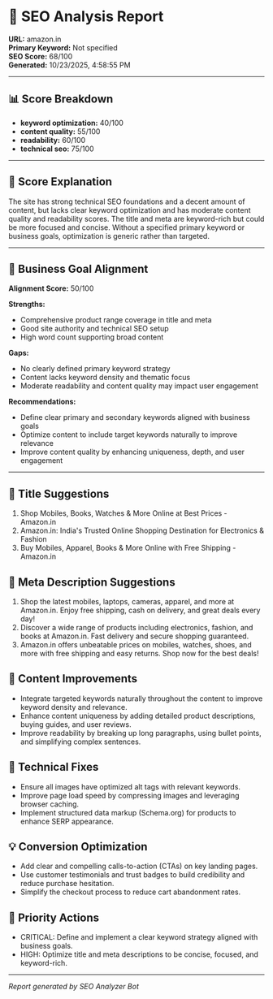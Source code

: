 # 🧠 SEO Analysis Report  
**URL:** amazon.in  
**Primary Keyword:** Not specified  
**SEO Score:** 68/100  
**Generated:** 10/23/2025, 4:58:55 PM

---

## 📊 Score Breakdown
- **keyword optimization:** 40/100
- **content quality:** 55/100
- **readability:** 60/100
- **technical seo:** 75/100

---

## 💬 Score Explanation
The site has strong technical SEO foundations and a decent amount of content, but lacks clear keyword optimization and has moderate content quality and readability scores. The title and meta are keyword-rich but could be more focused and concise. Without a specified primary keyword or business goals, optimization is generic rather than targeted.

---

## 🎯 Business Goal Alignment
**Alignment Score:** 50/100

**Strengths:**
- Comprehensive product range coverage in title and meta
- Good site authority and technical SEO setup
- High word count supporting broad content


**Gaps:**
- No clearly defined primary keyword strategy
- Content lacks keyword density and thematic focus
- Moderate readability and content quality may impact user engagement


**Recommendations:**
- Define clear primary and secondary keywords aligned with business goals
- Optimize content to include target keywords naturally to improve relevance
- Improve content quality by enhancing uniqueness, depth, and user engagement

---

## 📝 Title Suggestions
1. Shop Mobiles, Books, Watches & More Online at Best Prices - Amazon.in
2. Amazon.in: India's Trusted Online Shopping Destination for Electronics & Fashion
3. Buy Mobiles, Apparel, Books & More Online with Free Shipping - Amazon.in

## 🧾 Meta Description Suggestions
1. Shop the latest mobiles, laptops, cameras, apparel, and more at Amazon.in. Enjoy free shipping, cash on delivery, and great deals every day!
2. Discover a wide range of products including electronics, fashion, and books at Amazon.in. Fast delivery and secure shopping guaranteed.
3. Amazon.in offers unbeatable prices on mobiles, watches, shoes, and more with free shipping and easy returns. Shop now for the best deals!

## 🧩 Content Improvements
- Integrate targeted keywords naturally throughout the content to improve keyword density and relevance.
- Enhance content uniqueness by adding detailed product descriptions, buying guides, and user reviews.
- Improve readability by breaking up long paragraphs, using bullet points, and simplifying complex sentences.

## 🧱 Technical Fixes
- Ensure all images have optimized alt tags with relevant keywords.
- Improve page load speed by compressing images and leveraging browser caching.
- Implement structured data markup (Schema.org) for products to enhance SERP appearance.

## 💡 Conversion Optimization
- Add clear and compelling calls-to-action (CTAs) on key landing pages.
- Use customer testimonials and trust badges to build credibility and reduce purchase hesitation.
- Simplify the checkout process to reduce cart abandonment rates.

## 🚀 Priority Actions
- CRITICAL: Define and implement a clear keyword strategy aligned with business goals.
- HIGH: Optimize title and meta descriptions to be concise, focused, and keyword-rich.

---

*Report generated by SEO Analyzer Bot*